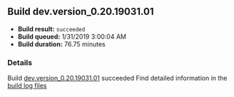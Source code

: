 ## Build dev.version_0.20.19031.01
- **Build result:** `succeeded`
- **Build queued:** 1/31/2019 3:00:04 AM
- **Build duration:** 76.75 minutes
### Details
Build [dev.version_0.20.19031.01](https://winappstudio.visualstudio.com/web/build.aspx?pcguid=a4ef43be-68ce-4195-a619-079b4d9834c2&builduri=vstfs%3a%2f%2f%2fBuild%2fBuild%2f26999) succeeded
Find detailed information in the [build log files](https://uwpctdiags.blob.core.windows.net/buildlogs/dev.version_0.20.19031.01_logs.zip)
